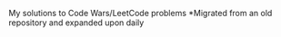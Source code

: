 My solutions to Code Wars/LeetCode problems 
*Migrated from an old repository and expanded upon daily
